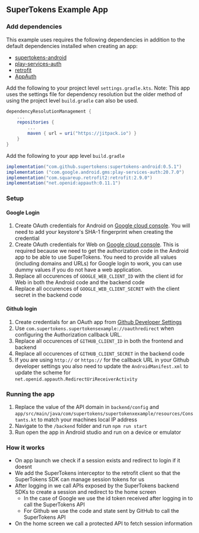 ## SuperTokens Example App

### Add dependencies

This example uses requires the following dependencies in addition to the default dependencies installed when creating an app:
- [supertokens-android](https://github.com/supertokens/supertokens-android)
- [play-services-auth](https://mvnrepository.com/artifact/com.google.android.gms/play-services-auth?repo=google)
- [retrofit](https://square.github.io/retrofit/)
- [AppAuth](https://github.com/openid/AppAuth-Android)

Add the following to your project level `settings.gradle.kts`. Note: This app uses the settings file for dependency resolution but the older method of using the project level `build.gradle` can also be used.

```gradle
dependencyResolutionManagement {
    ...
    repositories {
        ...
        maven { url = uri("https://jitpack.io") }
    }
}
```

Add the following to your app level `build.gradle`

```gradle
implementation("com.github.supertokens:supertokens-android:0.5.1")
implementation ("com.google.android.gms:play-services-auth:20.7.0")
implementation("com.squareup.retrofit2:retrofit:2.9.0")
implementation("net.openid:appauth:0.11.1")
```

### Setup

#### Google Login

1. Create OAuth credentials for Android on [Google cloud console](https://console.cloud.google.com/). You will need to add your keystore's SHA-1 fingerprint when creating the credential
2. Create OAuth credentials for Web on [Google cloud console](https://console.cloud.google.com/). This is required because we need to get the authorization code in the Android app to be able to use SuperTokens. You need to provide all values (including domains and URLs) for Google login to work, you can use dummy values if you do not have a web application.
3. Replace all occurences of `GOOGLE_WEB_CLIENT_ID` with the client id for Web in both the Android code and the backend code
4. Replace all occurences of `GOOGLE_WEB_CLIENT_SECRET` with the client secret in the backend code

#### Github login
1. Create credentials for an OAuth app from [Github Developer Settings](https://github.com/settings/developers)
2. Use `com.supertokens.supertokensexample://oauthredirect` when configuring the Authorization callback URL.
3. Replace all occurences of `GITHUB_CLIENT_ID` in both the frontend and backend
4. Replace all occurences of `GITHUB_CLIENT_SECRET` in the backend code
5. If you are using `http://` or `https://` for the callback URL in your Github developer settings you also need to update the `AndroidManifest.xml` to update the scheme for `net.openid.appauth.RedirectUriReceiverActivity`

### Running the app

1. Replace the value of the API domain in `backend/config` and `app/src/main/java/com/supertokens/supertokenxexample/resources/Constants.kt` to match your machines local IP address
2. Navigate to the `/backend` folder and run `npm run start`
3. Run open the app in Android studio and run on a device or emulator

### How it works
- On app launch we check if a session exists and redirect to login if it doesnt
- We add the SuperTokens interceptor to the retrofit client so that the SuperTokens SDK can manage session tokens for us
- After logging in we call APIs exposed by the SuperTokens backend SDKs to create a session and redirect to the home screen
    - In the case of Google we use the id token received after logging in to call the SuperTokens API
    - For Github we use the code and state sent by GitHub to call the SuperTokens API
- On the home screen we call a protected API to fetch session information